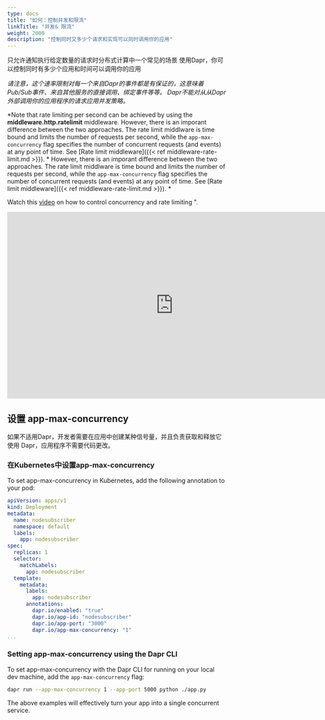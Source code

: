 ```yaml
---
type: docs
title: "如何：控制并发和限流"
linkTitle: "并发& 限流"
weight: 2000
description: "控制同时又多少个请求和实现可以同时调用你的应用"
---
```


只允许通知执行给定数量的请求时分布式计算中一个常见的场景 使用Dapr，你可以控制同时有多少个应用和时间可以调用你的应用

*请注意，这个速率限制对每一个来自Dapr的事件都是有保证的，这意味着Pub/Sub事件、来自其他服务的直接调用、绑定事件等等。 Dapr不能对从从Dapr外部调用你的应用程序的请求应用并发策略。*

*Note that rate limiting per second can be achieved by using the **middleware.http.ratelimit** middleware. However, there is an imporant difference between the two approaches. The rate limit middlware is time bound and limits the number of requests per second, while the `app-max-concurrency` flag specifies the number of concurrent requests (and events) at any point of time. See [Rate limit middleware]({{< ref middleware-rate-limit.md >}}). * However, there is an imporant difference between the two approaches. The rate limit middlware is time bound and limits the number of requests per second, while the `app-max-concurrency` flag specifies the number of concurrent requests (and events) at any point of time. See [Rate limit middleware]({{< ref middleware-rate-limit.md >}}). *

Watch this [video](https://youtu.be/yRI5g6o_jp8?t=1710) on how to control concurrency and rate limiting ".

<div class="embed-responsive embed-responsive-16by9">
<iframe width="764" height="430" src="https://www.youtube.com/embed/yRI5g6o_jp8?t=1710" frameborder="0" allow="accelerometer; autoplay; clipboard-write; encrypted-media; gyroscope; picture-in-picture" allowfullscreen></iframe>
</div>

## 设置 app-max-concurrency

如果不适用Dapr，开发者需要在应用中创建某种信号量，并且负责获取和释放它 使用 Dapr，应用程序不需要代码更改。

### 在Kubernetes中设置app-max-concurrency

To set app-max-concurrency in Kubernetes, add the following annotation to your pod:

```yaml
apiVersion: apps/v1
kind: Deployment
metadata:
  name: nodesubscriber
  namespace: default
  labels:
    app: nodesubscriber
spec:
  replicas: 1
  selector:
    matchLabels:
      app: nodesubscriber
  template:
    metadata:
      labels:
        app: nodesubscriber
      annotations:
        dapr.io/enabled: "true"
        dapr.io/app-id: "nodesubscriber"
        dapr.io/app-port: "3000"
        dapr.io/app-max-concurrency: "1"
...
```

### Setting app-max-concurrency using the Dapr CLI

To set app-max-concurrency with the Dapr CLI for running on your local dev machine, add the `app-max-concurrency` flag:

```bash
dapr run --app-max-concurrency 1 --app-port 5000 python ./app.py
```

The above examples will effectively turn your app into a single concurrent service.
